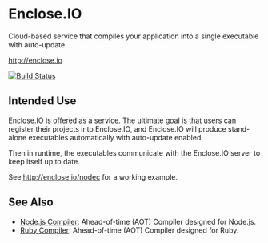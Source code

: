# Enclose.IO

Cloud-based service that compiles your application into a single executable with auto-update.

http://enclose.io

[![Build Status](https://travis-ci.org/pmq20/enclose-io.svg?branch=master)](https://travis-ci.org/pmq20/enclose-io)

## Intended Use

Enclose.IO is offered as a service. The ultimate goal is that users can register their projects into Enclose.IO, and Enclose.IO will produce stand-alone executables automatically with auto-update enabled.

Then in runtime, the executables communicate with the Enclose.IO server to keep itself up to date.

See http://enclose.io/nodec for a working example.

## See Also

- [Node.js Compiler](https://github.com/pmq20/node-compiler): Ahead-of-time (AOT) Compiler designed for Node.js.
- [Ruby Compiler](https://github.com/pmq20/ruby-compiler): Ahead-of-time (AOT) Compiler designed for Ruby.
